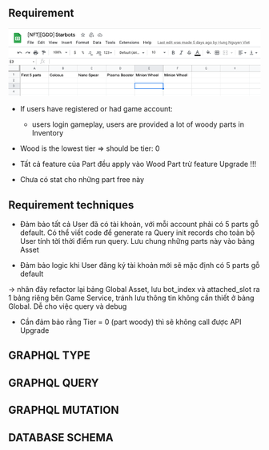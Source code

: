 ## Requirement

![A test image](assets/parts-default.png)

- If users have registered or had game account:

  - users login gameplay, users are provided a lot of woody parts in Inventory

- Wood is the lowest tier => should be tier: 0
- Tất cả feature của Part đều apply vào Wood Part trừ feature Upgrade !!!

* Chưa có stat cho những part free này

## Requirement techniques

- Đảm bảo tất cả User đã có tài khoản, với mỗi account phải có 5 parts gỗ default. Có thể viết code để generate ra Query init records cho toàn bộ User tính tời thời điểm run query. Lưu chung những parts này vào bảng Asset

- Đảm bảo logic khi User đăng ký tài khoản mới sẽ mặc định có 5 parts gỗ default

-> nhân đây refactor lại bảng Global Asset, lưu bot_index và attached_slot ra 1 bảng riêng bên Game Service, tránh lưu thông tin không cần thiết ở bảng Global. Dễ cho việc query và debug

- Cần đảm bảo rằng Tier = 0 (part woody) thì sẽ không call được API Upgrade

## GRAPHQL TYPE

## GRAPHQL QUERY

## GRAPHQL MUTATION

## DATABASE SCHEMA
